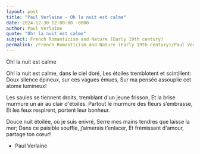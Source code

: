 ```yaml
---
layout: post
title: "Paul Verlaine - Oh la nuit est calme"
date: 2024-12-30 12:00:00 -0000
author: Paul Verlaine
quote: "Oh! la nuit est calme"
subject: French Romanticism and Nature (Early 19th century)
permalink: /French Romanticism and Nature (Early 19th century)/Paul Verlaine/Paul Verlaine - Oh la nuit est calme
---
```


Oh! la nuit est calme

Oh! la nuit est calme, dans le ciel doré,
Les étoiles tremblotent et scintillent:
Doux silence épineux, sur ces vagues émues,
Sur ma pensée assouplie cet atome lumineux!

Les saules se tiennent droits, tremblant d'un jeune frisson,
Et la brise murmure un air au clair d'étoiles.
Partout le murmure des fleurs s’embrasse,
Et les feux respirent, portent leur bonheur.

Douce nuit étoilée, où je suis enivré,
Serre mes mains tendres que laisse la mer;
Dans ce paisible souffle, j’aimerais t’enlacer,
Et frémissant d'amour, partage ton cœur!

- Paul Verlaine
